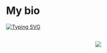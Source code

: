 # **My bio**

<a href="https://git.io/typing-svg"><img src="https://readme-typing-svg.demolab.com?font=Times&weight=900&size=30&duration=1500&pause=1000&color=F7F5D1&center=true&multiline=true&random=false&width=435&lines=Hi%2C+nice+to+meet+you.;I'm+Alfred+Augustine" alt="Typing SVG" /></a>
<br>
<br>
<p align="center">
  <a href="https://skillicons.dev">
    <img src="https://skillicons.dev/icons?i=git,c,c++,vim,python" />
  </a>
</p>
<!--
**AsbestosLampshade/AsbestosLampshade** is a ✨ _special_ ✨ repository because its `README.md` (this file) appears on your GitHub profile.

Here are some ideas to get you started:

- 🔭 I’m currently working on ...
- 🌱 I’m currently learning ...
- 👯 I’m looking to collaborate on ...
- 🤔 I’m looking for help with ...
- 💬 Ask me about ...
- 📫 How to reach me: ...
- 😄 Pronouns: ...
- ⚡ Fun fact: ...
-->

